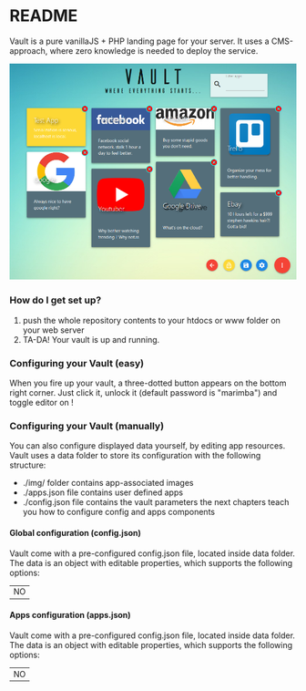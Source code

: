 # README

Vault is a pure vanillaJS + PHP landing page for your server.
It uses a CMS-approach, where zero knowledge is needed to deploy the service.

![Example](./example/grid.png)

### How do I get set up?

1. push the whole repository contents to your htdocs or www folder on your web server
2. TA-DA! Your vault is up and running.

### Configuring your Vault (easy)

When you fire up your vault, a three-dotted button appears on the bottom right corner.
Just click it, unlock it (default password is "marimba") and toggle editor on !

### Configuring your Vault (manually)

You can also configure displayed data yourself, by editing app resources.
Vault uses a data folder to store its configuration with the following structure:
  * ./img/ folder contains app-associated images
  * ./apps.json file contains user defined apps
  * ./config.json file contains the vault parameters
the next chapters teach you how to configure config and apps components

#### Global configuration (config.json)

Vault come with a pre-configured config.json file, located inside data folder.
The data is an object with editable properties, which supports the following options:

|    |
|----|
| NO |

#### Apps configuration (apps.json)

Vault come with a pre-configured config.json file, located inside data folder.
The data is an object with editable properties, which supports the following options:

|    |
|----|
| NO |
